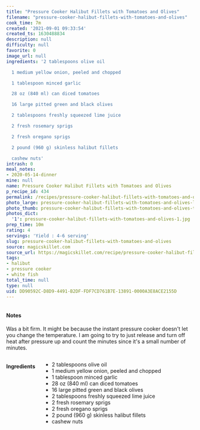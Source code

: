 ```yaml
---
title: "Pressure Cooker Halibut Fillets with Tomatoes and Olives"
filename: "pressure-cooker-halibut-fillets-with-tomatoes-and-olives"
cook_time: 7m
created: '2021-09-01 09:33:54'
created_ts: 1630488834
description: null
difficulty: null
favorite: 0
image_url: null
ingredients: '2 tablespoons olive oil

  1 medium yellow onion, peeled and chopped

  1 tablespoon minced garlic

  28 oz (840 ml) can diced tomatoes

  16 large pitted green and black olives

  2 tablespoons freshly squeezed lime juice

  2 fresh rosemary sprigs

  2 fresh oregano sprigs

  2 pound (960 g) skinless halibut fillets

  cashew nuts'
intrash: 0
meal_notes:
- 2020-05-14-dinner
mine: null
name: Pressure Cooker Halibut Fillets with Tomatoes and Olives
p_recipe_id: 434
permalink: /recipes/pressure-cooker-halibut-fillets-with-tomatoes-and-olives
photo_large: pressure-cooker-halibut-fillets-with-tomatoes-and-olives-large.jpg
photo_thumb: pressure-cooker-halibut-fillets-with-tomatoes-and-olives-thumb.jpg
photos_dict:
  '1': pressure-cooker-halibut-fillets-with-tomatoes-and-olives-1.jpg
prep_time: 10m
rating: 4
servings: 'Yield : 4-6 serving'
slug: pressure-cooker-halibut-fillets-with-tomatoes-and-olives
source: magicskillet.com
source_url: https://magicskillet.com/recipe/pressure-cooker-halibut-fillets-tomatoes-olives/
tags:
- halibut
- pressure cooker
- white fish
total_time: null
type: null
uid: DD90592C-D8D9-4491-B2DF-FDF7CD761B7E-13891-0000A3E8ACE2155D
---
```

<div class="columns large-7 small-12" id="writeup">		<div id="notes"><h4>Notes</h4>
<div class="box box-notes"><p>Was a bit firm. It might be because the instant pressure cooker doesn't let you change the temperature. I am going to try to just release and turn off heat after pressure up and count the minutes since it's a small number of minutes.</p>
</div></div>	</div><!-- #writeup -->
</div><!-- #row-one -->
<div class="row" id="row-two">	<div class="columns large-4 small-12" id="ingredients"><h4>Ingredients</h4><div class="box box-ingredients content"><ul>
<li>2 tablespoons olive oil</li>
<li>1 medium yellow onion, peeled and chopped</li>
<li>1 tablespoon minced garlic</li>
<li>28 oz (840 ml) can diced tomatoes</li>
<li>16 large pitted green and black olives</li>
<li>2 tablespoons freshly squeezed lime juice</li>
<li>2 fresh rosemary sprigs</li>
<li>2 fresh oregano sprigs</li>
<li>2 pound (960 g) skinless halibut fillets</li>
<li>cashew nuts</li>
</ul>
</div>	</div>	<div class="columns large-6 small-12" id="directions">	</div>